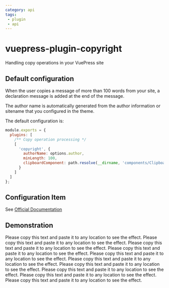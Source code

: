 ```yaml
---
category: api
tags: 
 - plugin
 - api
---
```


# vuepress-plugin-copyright <MyBadge text="New" />

Handling copy operations in your VuePress site

## Default configuration

When the user copies a message of more than 100 words from your site, a declaration message is added at the end of the message.

The author name is automatically generated from the author information or sitename that you configured in the theme.

The default configuration is:

```js {4-10}
module.exports = {
  plugins: [
    /** Copy operation processing */
    [
      'copyright', {
        authorName: options.author,
        minLength: 100,
        clipboardComponent: path.resolve(__dirname, 'components/Clipboard.vue')
      }
    ]
  ]
};
```

## Configuration Item

See [Official Documentation](https://vuepress.github.io/en/plugins/copyright/#Configs)

## Demonstration

Please copy this text and paste it to any location to see the effect. Please copy this text and paste it to any location to see the effect. Please copy this text and paste it to any location to see the effect. Please copy this text and paste it to any location to see the effect. Please copy this text and paste it to any location to see the effect. Please copy this text and paste it to any location to see the effect. Please copy this text and paste it to any location to see the effect. Please copy this text and paste it to any location to see the effect. Please copy this text and paste it to any location to see the effect. Please copy this text and paste it to any location to see the effect.
